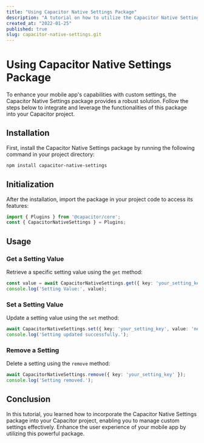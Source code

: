 ```yaml
---
title: "Using Capacitor Native Settings Package"
description: "A tutorial on how to utilize the Capacitor Native Settings package for your mobile app."
created_at: "2022-01-25"
published: true
slug: capacitor-native-settings.git
---
```


# Using Capacitor Native Settings Package

To enhance your mobile app's capabilities with custom settings, the Capacitor Native Settings package provides a robust solution. Follow the steps below to integrate and leverage the functionalities of this package into your Capacitor project.

## Installation

First, install the Capacitor Native Settings package by running the following command in your project directory:

```bash
npm install capacitor-native-settings
```

## Initialization

After the installation, import the package in your project code to access its features:

```typescript
import { Plugins } from '@capacitor/core';
const { CapacitorNativeSettings } = Plugins;
```

## Usage

### Get a Setting Value

Retrieve a specific setting value using the `get` method:

```typescript
const value = await CapacitorNativeSettings.get({ key: 'your_setting_key' });
console.log('Setting Value:', value);
```

### Set a Setting Value

Update a setting value using the `set` method:

```typescript
await CapacitorNativeSettings.set({ key: 'your_setting_key', value: 'new_value' });
console.log('Setting updated successfully.');
```

### Remove a Setting

Delete a setting using the `remove` method:

```typescript
await CapacitorNativeSettings.remove({ key: 'your_setting_key' });
console.log('Setting removed.');
```

## Conclusion

In this tutorial, you learned how to incorporate the Capacitor Native Settings package into your Capacitor project, enabling you to manage custom settings effectively. Enhance the user experience of your mobile app by utilizing this powerful package.
```
```